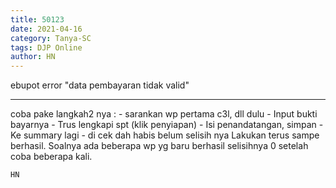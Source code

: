 ```yaml
---
title: 50123
date: 2021-04-16
category: Tanya-SC
tags: DJP Online
author: HN
---
```


ebupot error "data pembayaran tidak valid"

---

coba pake langkah2 nya : - sarankan wp pertama c3l, dll dulu - Input bukti bayarnya - Trus lengkapi spt (klik penyiapan) - Isi penandatangan, simpan - Ke summary lagi - di cek dah habis belum selisih nya Lakukan terus sampe berhasil. Soalnya ada beberapa wp yg baru berhasil selisihnya 0 setelah coba beberapa kali.

`HN`
